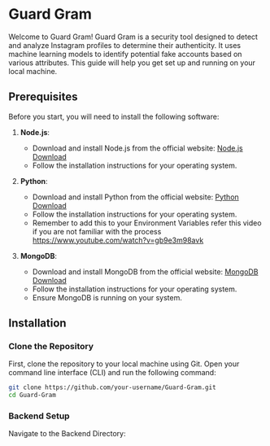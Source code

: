 # Guard Gram

Welcome to Guard Gram! Guard Gram is a security tool designed to detect and analyze Instagram profiles to determine their authenticity. It uses machine learning models to identify potential fake accounts based on various attributes. This guide will help you get set up and running on your local machine.

## Prerequisites

Before you start, you will need to install the following software:

1. **Node.js**:
   - Download and install Node.js from the official website: [Node.js Download](https://nodejs.org/en/download/)
   - Follow the installation instructions for your operating system.

2. **Python**:
   - Download and install Python from the official website: [Python Download](https://www.python.org/downloads/)
   - Follow the installation instructions for your operating system.
   - Remember to add this to your Environment Variables refer this video if you are not familiar with the process https://www.youtube.com/watch?v=gb9e3m98avk

3. **MongoDB**:
   - Download and install MongoDB from the official website: [MongoDB Download](https://www.mongodb.com/try/download/community)
   - Follow the installation instructions for your operating system.
   - Ensure MongoDB is running on your system.

## Installation

### Clone the Repository

First, clone the repository to your local machine using Git. Open your command line interface (CLI) and run the following command:

```bash
git clone https://github.com/your-username/Guard-Gram.git
cd Guard-Gram
```
### Backend Setup
Navigate to the Backend Directory:



